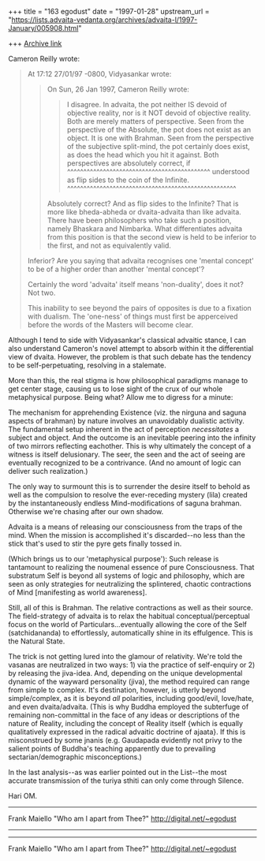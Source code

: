 +++
title = "163 egodust"
date = "1997-01-28"
upstream_url = "https://lists.advaita-vedanta.org/archives/advaita-l/1997-January/005908.html"

+++
[Archive link](https://lists.advaita-vedanta.org/archives/advaita-l/1997-January/005908.html)

Cameron Reilly wrote:
> At 17:12 27/01/97 -0800, Vidyasankar wrote:
> >On Sun, 26 Jan 1997, Cameron Reilly wrote:
> >
> >>
> >> I disagree. In advaita, the pot neither IS devoid of objective reality, nor
> >> is it NOT devoid of objective reality. Both are merely matters of
> >> perspective. Seen from the perspective of the Absolute, the pot does not
> >> exist as an object. It is one with Brahman. Seen from the perspective of
> >> the subjective split-mind, the pot certainly does exist, as does the head
> >> which you hit it against. Both perspectives are absolutely correct, if
> >                            ^^^^^^^^^^^^^^^^^^^^^^^^^^^^^^^^^^^^^^^^^^^^
> >> understood as flip sides to the coin of the Infinite.
> >  ^^^^^^^^^^^^^^^^^^^^^^^^^^^^^^^^^^^^^^^^^^^^^^^^^^^^
> >
> >Absolutely correct? And as flip sides to the Infinite? That is more like
> >bheda-abheda or dvaita-advaita than like advaita. There have been
> >philosophers who take such a position, namely Bhaskara and Nimbarka. What
> >differentiates advaita from this position is that the second view is held
> >to be inferior to the first, and not as equivalently valid.
>
> Inferior? Are you saying that advaita recognises one 'mental concept' to be
> of a higher order than another 'mental concept'?
>
> Certainly the word 'advaita' itself means 'non-duality', does it not? Not
> two.
>
> This inability to see beyond the pairs of opposites is due to a fixation
> with dualism. The 'one-ness' of things must first be apperceived before the
> words of the Masters will become clear.
>

Although I tend to side with Vidyasankar's classical advaitic stance,
I can also understand Cameron's novel attempt to absorb within it the
differential view of dvaita.  However, the problem is that such debate
has the tendency to be self-perpetuating, resolving in a stalemate.

More than this, the real stigma is how philosophical paradigms manage
to get center stage, causing us to lose sight of the crux of our whole
metaphysical purpose.  Being what?  Allow me to digress for a minute:

The mechanism for apprehending Existence (viz. the nirguna and saguna
aspects of brahman) by nature involves an unavoidably dualistic
activity.  The fundamental setup inherent in the act of perception
*necessitates* a subject and object.  And the outcome is an inevitable
peering into the infinity of two mirrors reflecting eachother.  This
is why ultimately the concept of a witness is itself delusionary.  The
seer, the seen and the act of seeing are eventually recognized to be a
contrivance.  (And no amount of logic can deliver such realization.)

The only way to surmount this is to surrender the desire itself to
behold as well as the compulsion to resolve the ever-receding mystery
(lila) created by the instantaneously endless Mind-modifications of
saguna brahman.  Otherwise we're chasing after our own shadow.

Advaita is a means of releasing our consciousness from the traps of
the mind.  When the mission is accomplished it's discarded--no less
than the stick that's used to stir the pyre gets finally tossed in.

(Which brings us to our 'metaphysical purpose'): Such release is
tantamount to realizing the noumenal essence of pure Consciousness.
That substratum Self is beyond all systems of logic and philosophy,
which are seen as only strategies for neutralizing the splintered,
chaotic contractions of Mind [manifesting as world awareness].

Still, all of this is Brahman.  The relative contractions as well as
their source.  The field-strategy of advaita is to relax the habitual
conceptual/perceptual focus on the world of Particulars...eventually
allowing the core of the Self (satchidananda) to effortlessly,
automatically shine in its effulgence.  This is the Natural State.

The trick is not getting lured into the glamour of relativity.  We're
told the vasanas are neutralized in two ways: 1) via the practice of
self-enquiry or 2) by releasing the jiva-idea.  And, depending on the
unique developmental dynamic of the wayward personality (jiva), the
method required can range from simple to complex.  It's destination,
however, is utterly beyond simple/complex, as it is beyond *all*
polarities, including good/evil, love/hate, and even dvaita/advaita.
(This is why Buddha employed the subterfuge of remaining non-committal
in the face of any ideas or descriptions of the nature of Reality,
including the concept of Reality itself {which is equally qualitatively
expressed in the radical advaitic doctrine of ajaata}.  If this is
misconstrued by some jnanis (e.g. Gaudapada evidently not privy to
the salient points of Buddha's teaching apparently due to prevailing
sectarian/demographic misconceptions.)

In the last analysis--as was earlier pointed out in the List--the most
accurate transmission of the turiya sthiti can only come through Silence.


Hari OM.

_____________

Frank Maiello
"Who am I apart from Thee?"
http://digital.net/~egodust


----

_____________

Frank Maiello
"Who am I apart from Thee?"
http://digital.net/~egodust

